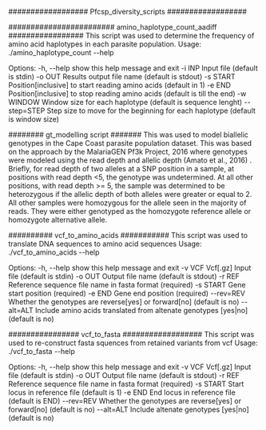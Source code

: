 ################## Pfcsp_diversity_scripts ##################

######################## amino_haplotype_count_aadiff #################
This script was used to determine the frequency of amino acid haplotypes in each parasite population.
Usage: ./amino_haplotype_count --help

Options:
  -h, --help   show this help message and exit
  -i INP       Input file (default is stdin)
  -o OUT       Results output file name (default is stdout)
  -s START     Position[inclusive] to start reading amino acids (default in 1)
  -e END       Position[inclusive] to stop reading amino acids (default is
               till the end)
  -w WINDOW    Window size for each haplotype (default is sequence lenght)
  --step=STEP  Step size to move for the beginning for each haplotype (default
               is window size)


######## gt_modelling script #######
This was used to model biallelic genotypes in the Cape Coast parasite population dataset. 
This was based on the approach by the MalariaGEN Pf3k Project, 2016 where genotypes were modeled using the read
depth and allelic depth (Amato et al., 2016) . Briefly, for read depth of two alleles at a SNP position in
a sample, at positions with read depth &lt;5, the genotype was undetermined. At all other positions, with
read depth &gt;= 5, the sample was determined to be heterozygous if the allelic depth of both alleles were
greater or equal to 2. All other samples were homozygous for the allele seen in the majority of reads.
They were either genotyped as the homozygote reference allele or homozygote alternative allele.


########## vcf_to_amino_acids ###########
This script was used to translate DNA sequences to amino acid sequences
Usage: ./vcf_to_amino_acids --help

Options:
  -h, --help  show this help message and exit
  -v VCF      Vcf[.gz] Input file (default is stdin)
  -o OUT      Output file name (default is stdout)
  -r REF      Reference sequence file name in fasta format (required)
  -s START    Gene start position (required)
  -e END      Gene end position (required)
  --rev=REV   Whether the genotypes are reverse[yes] or forward[no] (default
              is no)
  --alt=ALT   Include amino acids translated from altenate genotypes
              [yes|no](default is no)



################ vcf_to_fasta ##################
This script was used to re-construct fasta squences from retained variants from vcf 
Usage: ./vcf_to_fasta --help

Options:
  -h, --help  show this help message and exit
  -v VCF      Vcf[.gz] Input file (default is stdin)
  -o OUT      Output file name (default is stdout)
  -r REF      Reference sequence file name in fasta format (required)
  -s START    Start locus in reference file (default is 1)
  -e END      End locus in reference file (default is END)
  --rev=REV   Whether the genotypes are reverse[yes] or forward[no] (default
              is no)
  --alt=ALT   Include altenate genotypes [yes|no](default is no)


